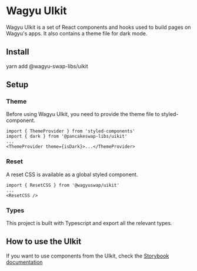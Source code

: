 # Wagyu UIkit

Wagyu UIkit is a set of React components and hooks used to build pages on Wagyu's apps. It also contains a theme file for dark mode.

## Install

yarn add @wagyu-swap-libs/uikit

## Setup

### Theme

Before using Wagyu UIkit, you need to provide the theme file to styled-component.

```
import { ThemeProvider } from 'styled-components'
import { dark } from '@pancakeswap-libs/uikit'
...
<ThemeProvider theme={isDark}>...</ThemeProvider>
```

### Reset

A reset CSS is available as a global styled component.

```
import { ResetCSS } from '@wagyuswap/uikit'
...
<ResetCSS />
```

### Types

This project is built with Typescript and export all the relevant types.

## How to use the UIkit

If you want to use components from the UIkit, check the [Storybook documentation](https://wagyuswap.github.io/pancake-uikit/)
